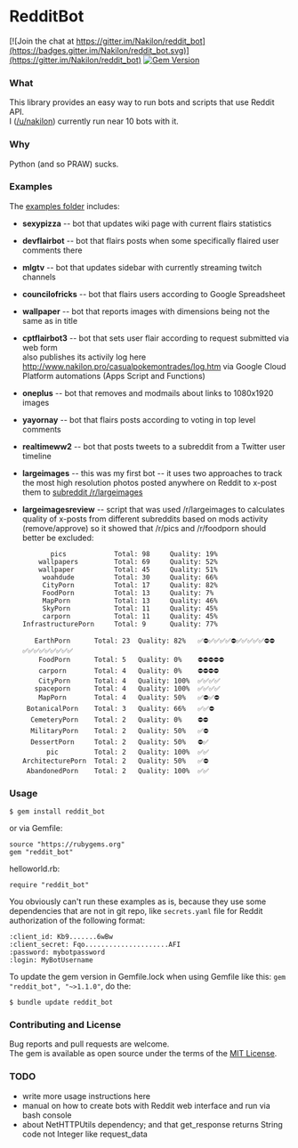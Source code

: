 # RedditBot

[![Join the chat at https://gitter.im/Nakilon/reddit_bot](https://badges.gitter.im/Nakilon/reddit_bot.svg)](https://gitter.im/Nakilon/reddit_bot)
[![Gem Version](https://badge.fury.io/rb/reddit_bot.svg)](http://badge.fury.io/rb/reddit_bot)

### What

This library provides an easy way to run bots and scripts that use Reddit API.  
I ([/u/nakilon](https://www.reddit.com/u/nakilon)) currently run near 10 bots with it.

### Why

Python (and so PRAW) sucks.

### Examples

The [examples folder](examples) includes:

* **sexypizza** -- bot that updates wiki page with current flairs statistics
* **devflairbot** -- bot that flairs posts when some specifically flaired user comments there
* **mlgtv** -- bot that updates sidebar with currently streaming twitch channels
* **councilofricks** -- bot that flairs users according to Google Spreadsheet
* **wallpaper** -- bot that reports images with dimensions being not the same as in title
* **cptflairbot3** -- bot that sets user flair according to request submitted via web form  
  also publishes its activily log here http://www.nakilon.pro/casualpokemontrades/log.htm via Google Cloud Platform automations (Apps Script and Functions)
* **oneplus** -- bot that removes and modmails about links to 1080x1920 images
* **yayornay** -- bot that flairs posts according to voting in top level comments
* **realtimeww2** -- bot that posts tweets to a subreddit from a Twitter user timeline
* **largeimages** -- this was my first bot -- it uses two approaches to track the most high resolution photos posted anywhere on Reddit to x-post them to [subreddit /r/largeimages](https://www.reddit.com/r/largeimages)
* **largeimagesreview** -- script that was used /r/largeimages to calculates quality of x-posts from different subreddits based on mods activity (remove/approve) so it showed that /r/pics and /r/foodporn should better be excluded:

             pics            Total: 98     Quality: 19%  
          wallpapers         Total: 69     Quality: 52%  
          wallpaper          Total: 45     Quality: 51%  
           woahdude          Total: 30     Quality: 66%  
           CityPorn          Total: 17     Quality: 82%  
           FoodPorn          Total: 13     Quality: 7%  
           MapPorn           Total: 13     Quality: 46%  
           SkyPorn           Total: 11     Quality: 45%  
           carporn           Total: 11     Quality: 45%  
      InfrastructurePorn     Total: 9      Quality: 77%  

         EarthPorn      Total: 23  Quality: 82%   ✅⛔✅✅✅✅⛔✅✅✅✅✅⛔⛔✅✅✅✅✅✅✅✅✅  
          FoodPorn      Total: 5   Quality: 0%    ⛔⛔⛔⛔⛔                   
          carporn       Total: 4   Quality: 0%    ⛔⛔⛔⛔                    
          CityPorn      Total: 4   Quality: 100%  ✅✅✅✅                    
         spaceporn      Total: 4   Quality: 100%  ✅✅✅✅                    
          MapPorn       Total: 4   Quality: 50%   ✅⛔✅⛔                    
       BotanicalPorn    Total: 3   Quality: 66%   ✅✅⛔                     
        CemeteryPorn    Total: 2   Quality: 0%    ⛔⛔                      
        MilitaryPorn    Total: 2   Quality: 50%   ✅⛔                      
        DessertPorn     Total: 2   Quality: 50%   ⛔✅                      
            pic         Total: 2   Quality: 100%  ✅✅                      
      ArchitecturePorn  Total: 2   Quality: 50%   ✅⛔                      
       AbandonedPorn    Total: 2   Quality: 100%  ✅✅                      

### Usage

    $ gem install reddit_bot

or via Gemfile:

    source "https://rubygems.org"
    gem "reddit_bot"

helloworld.rb:

    require "reddit_bot"

You obviously can't run these examples as is, because they use some dependencies that are not in git repo, like `secrets.yaml` file for Reddit authorization of the following format:

    :client_id: Kb9.......6wBw
    :client_secret: Fqo.....................AFI
    :password: mybotpassword
    :login: MyBotUsername

To update the gem version in Gemfile.lock when using Gemfile like this: `gem "reddit_bot", "~>1.1.0"`, do the:

    $ bundle update reddit_bot

### Contributing and License

Bug reports and pull requests are welcome.  
The gem is available as open source under the terms of the [MIT License](http://opensource.org/licenses/MIT).

### TODO

* write more usage instructions here
* manual on how to create bots with Reddit web interface and run via bash console
* about NetHTTPUtils dependency; and that get_response returns String code not Integer like request_data
